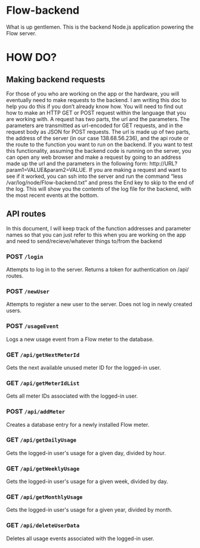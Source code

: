 # Flow-backend

What is up gentlemen. This is the backend Node.js application powering the Flow server.

# HOW DO?

## Making backend requests
For those of you who are working on the app or the hardware, you will eventually need to make requests to the backend. I am writing this doc to help you do this if you don’t already know how. You will need to find out how to make an HTTP GET or POST request within the language that you are working with. A request has two parts, the url and the parameters. The parameters are transmitted as url-encoded for GET requests, and in the request body as JSON for POST requests. The url is made up of two parts, the address of the server (in our case 138.68.56.236), and the api route or the route to the function you want to run on the backend. If you want to test this functionality, assuming the backend code is running on the server, you can open any web browser and make a request by going to an address made up the url and the parameters in the following form: http://URL?param1=VALUE&param2=VALUE. If you are making a request and want to see if it worked, you can ssh into the server and run the command “less /var/log/node/Flow-backend.txt” and press the End key to skip to the end of the log. This will show you the contents of the log file for the backend, with the most recent events at the bottom.


## API routes
In this document, I will keep track of the function addresses and parameter names so that you can just refer to this when you are working on the app and need to send/recieve/whatever things to/from the backend

### POST `/login`
Attempts to log in to the server. Returns a token for authentication on /api/ routes.

### POST `/newUser`
Attempts to register a new user to the server. Does not log in newly created users.

### POST `/usageEvent`
Logs a new usage event from a Flow meter to the database.

### GET `/api/getNextMeterId`
Gets the next available unused meter ID for the logged-in user.

### GET `/api/getMeterIdList`
Gets all meter IDs associated with the logged-in user.

### POST `/api/addMeter`
Creates a database entry for a newly installed Flow meter.

### GET `/api/getDailyUsage`
Gets the logged-in user's usage for a given day, divided by hour.

### GET `/api/getWeeklyUsage`
Gets the logged-in user's usage for a given week, divided by day.

### GET `/api/getMonthlyUsage`
Gets the logged-in user's usage for a given year, divided by month.

### GET `/api/deleteUserData`
Deletes all usage events associated with the logged-in user.
